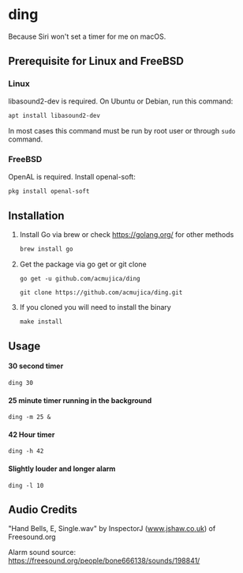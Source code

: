 # ding

Because Siri won't set a timer for me on macOS.

## Prerequisite for Linux and FreeBSD

### Linux

libasound2-dev is required. On Ubuntu or Debian, run this command:

```sh
apt install libasound2-dev
```

In most cases this command must be run by root user or through `sudo` command.

### FreeBSD

OpenAL is required. Install openal-soft:

```sh
pkg install openal-soft
```

## Installation

1. Install Go via brew or check https://golang.org/ for other methods
    ```sh
    brew install go
    ```

2. Get the package via go get or git clone
    ```
    go get -u github.com/acmujica/ding
    ```
    ```
    git clone https://github.com/acmujica/ding.git
    ```

3. If you cloned you will need to install the binary

    ```
    make install
    ```

## Usage

#### 30 second timer

    ding 30


#### 25 minute timer running in the background

    ding -m 25 &


#### 42 Hour timer

    ding -h 42

#### Slightly louder and longer alarm

    ding -l 10


## Audio Credits

"Hand Bells, E, Single.wav" by InspectorJ (www.jshaw.co.uk) of Freesound.org

Alarm sound source: https://freesound.org/people/bone666138/sounds/198841/
